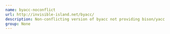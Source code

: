 ```yaml
---
name: byacc-noconflict
url: http://invisible-island.net/byacc/
description: Non-conflicting version of byacc not providing bison/yacc.
group: None
---
```


